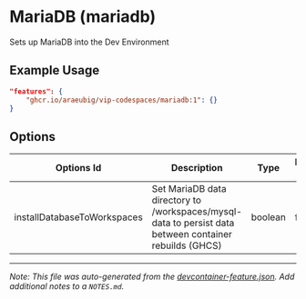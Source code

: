 
# MariaDB (mariadb)

Sets up MariaDB into the Dev Environment

## Example Usage

```json
"features": {
    "ghcr.io/araeubig/vip-codespaces/mariadb:1": {}
}
```

## Options

| Options Id | Description | Type | Default Value |
|-----|-----|-----|-----|
| installDatabaseToWorkspaces | Set MariaDB data directory to /workspaces/mysql-data to persist data between container rebuilds (GHCS) | boolean | false |



---

_Note: This file was auto-generated from the [devcontainer-feature.json](https://github.com/araeubig/vip-codespaces/blob/main/features/src/mariadb/devcontainer-feature.json).  Add additional notes to a `NOTES.md`._
